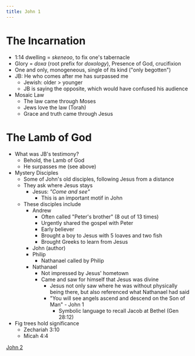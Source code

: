 ```yaml
---
title: John 1
---
```

# The Incarnation

- 1:14 dwelling = *skeneoo*, to fix one's tabernacle
- Glory = *doxa* (root prefix for *doxology*), Presence of God, crucifixion
- One and only, monogeneous, single of its kind ("only begotten")
- JB: He who comes after me has surpassed me
	- Jewish: older > younger
	- JB is saying the opposite, which would have confused his audience
- Mosaic Law
	- The law came through Moses
	- Jews love the law (Torah)
	- Grace and truth came through Jesus

# The Lamb of God

- What was JB's testimony?
	- Behold, the Lamb of God
	- He surpasses me (see above)
- Mystery Disciples
	- Some of John's old disciples, following Jesus from a distance
	- They ask where Jesus stays
		- Jesus: *"Come and see"*
			- This is an important motif in John
	- These disciples include
		- Andrew
			- Often called "Peter's brother" (8 out of 13 times)
			- Urgently shared the gospel with Peter
			- Early believer
			- Brought a boy to Jesus with 5 loaves and two fish
			- Brought Greeks to learn from Jesus
		- John (author)
		- Philip
			- Nathanael called by Philip
		- Nathanael
			- Not impressed by Jesus' hometown
			- Came and saw for himself that Jesus was divine
				- Jesus not only saw where he was without physically being there, but also referenced what Nathanael had said
				- "You will see angels ascend and descend on the Son of Man" - John 1
					- Symbolic language to recall Jacob at Bethel (Gen 28:12)
- Fig trees hold significance
	- Zechariah 3:10
	- Micah 4:4

[John 2](notes/Spring%202024/Gospel%20of%20John/John%202.md)